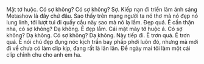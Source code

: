 Mặt tớ huộc. Có sợ không? Có sợ không? Sợ. Kiếp nạn đi triển lãm ánh sáng Metashow là đây chứ đâu. Sao thấy trên mạng người ta nó thơ mà nó đẹp nó lung linh, tới lượt tui đi quấy cầu này sao mà nó lạ lắm. Đẹp quá. Ê cẩn thận nha, có sợ không? Dạ không. Ê đẹp lắm. Cái mặt mày tớ huộc á. Có sợ không? Dạ không. Có sợ không? Dạ không. Này tiếp đi. Ê trơn quá. Ê trơn quá. Ê nói chú đẹp đụng nóc kịch trần bay phấp phới luôn đó, nhưng mà mới đi về chưa có làm clip kịp, đang rất là lân lân. Để ngày mai tôi làm một cái clip chỉnh chu cho anh em ha.